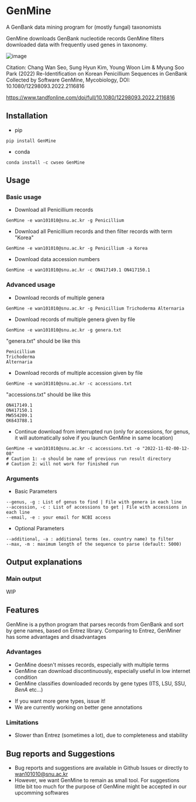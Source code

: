 # GenMine
 A GenBank data mining program for (mostly fungal) taxonomists
 
 GenMine downloads GenBank nucleotide records
 GenMine filters downloaded data with frequently used genes in taxonomy.


![image](https://github.com/Changwanseo/GenMine/assets/64393882/82acde63-4b7d-46f0-ae4e-f0c73d403819)
 
Citation: 
Chang Wan Seo, Sung Hyun Kim, Young Woon Lim & Myung Soo Park (2022) Re-Identification on Korean Penicillium Sequences in GenBank Collected by Software GenMine, Mycobiology, DOI: 10.1080/12298093.2022.2116816

https://www.tandfonline.com/doi/full/10.1080/12298093.2022.2116816


 
## Installation
* pip
```
pip install GenMine
```

* conda 
```
conda install -c cwseo GenMine
```



## Usage

### Basic usage

* Download all Penicillium records
```
GenMine -e wan101010@snu.ac.kr -g Penicillium
```

* Download all Penicillium records and then filter records with term "Korea"
```
GenMine -e wan101010@snu.ac.kr -g Penicillium -a Korea
```

* Download data accession numbers
```
GenMine -e wan101010@snu.ac.kr -c ON417149.1 ON417150.1
```

### Advanced usage
* Download records of multiple genera
```
GenMine -e wan101010@snu.ac.kr -g Penicillium Trichoderma Alternaria
```

* Download records of multiple genera given by file
```
GenMine -e wan101010@snu.ac.kr -g genera.txt
```
"genera.txt" should be like this
```
Penicillium
Trichoderma
Alternaria
```

* Download records of multiple accession given by file
```
GenMine -e wan101010@snu.ac.kr -c accessions.txt
```
"accessions.txt" should be like this
```
ON417149.1
ON417150.1
MW554209.1
OK643788.1
```

* Continue download from interrupted run (only for accessions, for genus, it will automatically solve if you launch GenMine in same location)
```
GenMine -e wan101010@snu.ac.kr -c accessions.txt -o "2022-11-02-00-12-08"
# Caution 1: -o should be name of previous run result directory
# Caution 2: will not work for finished run
```

### Arguments
* Basic Parameters
```
--genus, -g : List of genus to find | File with genera in each line
--accession, -c : List of accessions to get | File with accessions in each line
--email, -e : your email for NCBI access
```
* Optional Parameters
```
--additional, -a : additional terms (ex. country name) to filter 
--max, -m : maximum length of the sequence to parse (default: 5000)
```

## Output explanations
### Main output

WIP

## Features

 GenMine is a python program that parses records from GenBank and sort by gene names, based on Entrez library.
 Comparing to Entrez, GenMiner has some advantages and disadvantages
 
 ### Advantages
 - GenMine doesn't misses records, especially with multiple terms
 - GenMine can download discontinuously, especially useful in low internet condition
 - GenMine classifies downloaded records by gene types (ITS, LSU, SSU, *BenA* etc...)
 
 * If you want more gene types, issue it!
 * We are currently working on better gene annotations

### Limitations
- Slower than Entrez (sometimes a lot), due to completeness and stability

## Bug reports and Suggestions
- Bug reports and suggestions are available in Github Issues or directly to wan101010@snu.ac.kr
- However, we want GenMine to remain as small tool. For suggestions little bit too much for the purpose of GenMine might be accepted in our upcomming softwares
